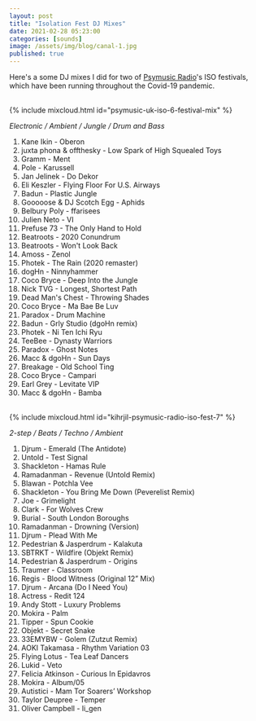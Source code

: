 ```yaml
---
layout: post
title: "Isolation Fest DJ Mixes"
date: 2021-02-28 05:23:00
categories: [sounds]
image: /assets/img/blog/canal-1.jpg
published: true
---
```


Here's a some DJ mixes I did for two of [Psymusic Radio](https://www.psymusic.co.uk/forum/radio/)'s ISO festivals, which have been running throughout the Covid-19 pandemic.

<br />
{% include mixcloud.html id="psymusic-uk-iso-6-festival-mix"  %}
<br />

_Electronic / Ambient / Jungle / Drum and Bass_

1. Kane Ikin - Oberon
2. juxta phona & offthesky - Low Spark of High Squealed Toys
3. Gramm - Ment
4. Pole - Karussell
5. Jan Jelinek - Do Dekor
6. Eli Keszler - Flying Floor For U.S. Airways
7. Badun - Plastic Jungle
8. Gooooose & DJ Scotch Egg - Aphids
9. Belbury Poly - ffarisees
10. Julien Neto - VI
11. Prefuse 73 - The Only Hand to Hold
12. Beatroots - 2020 Conundrum
13. Beatroots - Won't Look Back
14. Amoss - Zenol
15. Photek - The Rain (2020 remaster)
16. dogHn - Ninnyhammer
17. Coco Bryce - Deep Into the Jungle
18. Nick TVG - Longest, Shortest Path
19. Dead Man's Chest - Throwing Shades
20. Coco Bryce - Ma Bae Be Luv
21. Paradox - Drum Machine
22. Badun - Grly Studio (dgoHn remix)
23. Photek - Ni Ten Ichi Ryu
24. TeeBee - Dynasty Warriors
25. Paradox - Ghost Notes
26. Macc & dgoHn - Sun Days
27. Breakage - Old School Ting
28. Coco Bryce - Campari
29. Earl Grey - Levitate VIP
30. Macc & dgoHn - Bamba

<br />
{% include mixcloud.html id="kihrjil-psymusic-radio-iso-fest-7"  %}
<br />

_2-step / Beats / Techno / Ambient_

1. Djrum - Emerald (The Antidote)
2. Untold - Test Signal
3. Shackleton - Hamas Rule
4. Ramadanman - Revenue (Untold Remix)
5. Blawan - Potchla Vee
6. Shackleton - You Bring Me Down (Peverelist Remix)
7. Joe - Grimelight
8. Clark - For Wolves Crew
9. Burial - South London Boroughs
10. Ramadanman - Drowning (Version)
11. Djrum - Plead With Me
12. Pedestrian & Jasperdrum - Kalakuta
13. SBTRKT - Wildfire (Objekt Remix)
14. Pedestrian & Jasperdrum - Origins
15. Traumer - Classroom
16. Regis - Blood Witness (Original 12” Mix)
17. Djrum - Arcana (Do I Need You)
18. Actress - Redit 124
19. Andy Stott - Luxury Problems
20. Mokira - Palm
21. Tipper - Spun Cookie
22. Objekt - Secret Snake
23. 33EMYBW - Golem (Zutzut Remix)
24. AOKI Takamasa - Rhythm Variation 03
25. Flying Lotus - Tea Leaf Dancers
26. Lukid - Veto
27. Felicia Atkinson - Curious In Epidavros
28. Mokira - Album/05
29. Autistici - Mam Tor Soarers’ Workshop
30. Taylor Deupree - Temper
31. Oliver Campbell - li_gen
